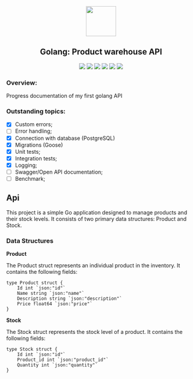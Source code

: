 <div align="center">
    <img src="https://raw.githubusercontent.com/rfyiamcool/golang_logo/3478773144ed1d8fe4081f205933752631529e9f/svg/golang_1.svg" width=80/>
    <h2>Golang: Product warehouse API</h2>
</div>

<p align="center">
     <a alt="Golang">
        <img src="https://img.shields.io/badge/Golang-v1.22.4-blue.svg" />
    </a>
    <a alt="Chi">
        <img src="https://img.shields.io/badge/Chi-v5.0.12-purple.svg" />
    </a>
    <a alt="Viper">
        <img src="https://img.shields.io/badge/Viper-v2-brightgreen.svg" />
    </a>
    <a alt="PostgreSQL">
        <img src="https://img.shields.io/badge/PostgreSQL-v14-lightgreen.svg" />
    </a>
     <a alt="Goose">
        <img src="https://img.shields.io/badge/Goose-v3.0.0-orange.svg" />
    </a>
     <a alt="Testcontainers">
        <img src="https://img.shields.io/badge/TestcontainersGo-v0.31.0-yellow.svg" />
    </a>
</p>

### Overview:

Progress documentation of my first golang API

### Outstanding topics:

- [x] Custom errors;
- [ ] Error handling;
- [x] Connection with database (PostgreSQL)
- [x] Migrations (Goose)
- [x] Unit tests;
- [x] Integration tests;
- [x] Logging;
- [ ] Swagger/Open API documentation;
- [ ] Benchmark;

## Api

This project is a simple Go application designed to manage products and their stock levels. It consists of two primary data structures: Product and Stock.

### Data Structures

**Product**

The Product struct represents an individual product in the inventory. It contains the following fields:

```golang
type Product struct {
	Id int `json:"id"`
	Name string `json:"name"`
	Description string `json:"description"`
	Price float64 `json:"price"`
}
```

**Stock**

The Stock struct represents the stock level of a product. It contains the following fields:

```golang
type Stock struct {
	Id int `json:"id"`
	Product_id int `json:"product_id"`
	Quantity int `json:"quantity"`
}
```

